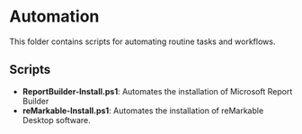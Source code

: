 # Automation
This folder contains scripts for automating routine tasks and workflows.

## Scripts
- **ReportBuilder-Install.ps1**: Automates the installation of Microsoft Report Builder
- **reMarkable-Install.ps1**: Automates the installation of reMarkable Desktop software.

